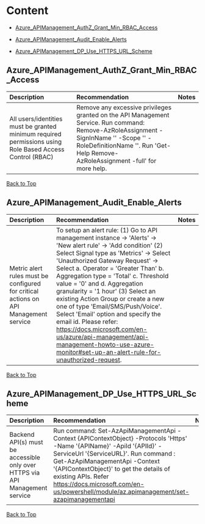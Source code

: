 # Content
- [Azure_APIManagement_AuthZ_Grant_Min_RBAC_Access](#Azure_APIManagement_AuthZ_Grant_Min_RBAC_Access)

- [Azure_APIManagement_Audit_Enable_Alerts](#Azure_APIManagement_Audit_Enable_Alerts)

- [Azure_APIManagement_DP_Use_HTTPS_URL_Scheme](#Azure_APIManagement_DP_Use_HTTPS_URL_Scheme)

## Azure_APIManagement_AuthZ_Grant_Min_RBAC_Access
|Description|Recommendation|Notes
|:---------|:----------|:-------------|
|All users/identities must be granted minimum required permissions using Role Based Access Control (RBAC)|Remove any excessive privileges granted on the API Management Service. Run command: Remove-AzRoleAssignment -SignInName '<SignInName>' -Scope '<Scope>' -RoleDefinitionName '<RoleDefinitionName>'. Run 'Get-Help Remove-AzRoleAssignment -full' for more help.|


[Back to Top](#content)


## Azure_APIManagement_Audit_Enable_Alerts
|Description|Recommendation|Notes
|:---------|:----------|:-------------|
|Metric alert rules must be configured for critical actions on API Management service|To setup an alert rule: (1) Go to API management instance -> 'Alerts' -> 'New alert rule' -> 'Add condition' (2) Select Signal type as 'Metrics' -> Select 'Unauthorized Gateway Request' -> Select a. Operator = 'Greater Than' b. Aggregation type = 'Total' c. Threshold value = '0' and d. Aggregation granularity = '1 hour' (3) Select an existing Action Group or create a new one of type 'Email/SMS/Push/Voice'. Select 'Email' option and specify the email id. Please refer: https://docs.microsoft.com/en-us/azure/api-management/api-management-howto-use-azure-monitor#set-up-an-alert-rule-for-unauthorized-request.|


[Back to Top](#content)


## Azure_APIManagement_DP_Use_HTTPS_URL_Scheme
|Description|Recommendation|Notes
|:---------|:----------|:-------------|
|Backend API(s) must be accessible only over HTTPS via API Management service|Run command: Set-AzApiManagementApi -Context {APIContextObject} -Protocols 'Https' -Name '{APIName}' -ApiId '{APIId}' -ServiceUrl '{ServiceURL}'. Run command : Get-AzApiManagementApi -Context '{APIContextObject}' to get the details of existing APIs. Refer https://docs.microsoft.com/en-us/powershell/module/az.apimanagement/set-azapimanagementapi|


[Back to Top](#content)


